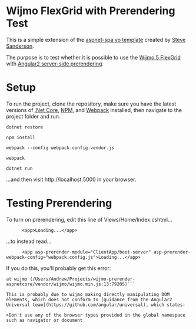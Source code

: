 # Wijmo FlexGrid with Prerendering Test

This is a simple extension of the [aspnet-spa yo template](http://blog.stevensanderson.com/2016/05/02/angular2-react-knockout-apps-on-aspnet-core/) created by [Steve Sanderson](https://github.com/SteveSandersonMS).

The purpose is to test whether it is possible to use the [Wijmo 5 FlexGrid](http://demos.wijmo.com/5/Angular2/FlexGridIntro/FlexGridIntro/) with [Angular2 server-side prerendering](https://github.com/angular/universal).

# Setup

To run the project, clone the repository, make sure you have the latest versions of [.Net Core](https://www.microsoft.com/net/core), [NPM](https://nodejs.org/en/download/), and [Webpack](https://webpack.github.io/docs/installation.html) installed, then navigate to the project folder and run.

```dotnet restore```

```npm install```

```webpack --config webpack.config.vendor.js```

```webpack ```

```dotnet run```

...and then visit http://localhost:5000 in your browser.

# Testing Prerendering

To turn on prerendering, edit this line of Views/Home/Index.cshtml...

          <app>Loading...</app>

...to instead read...

          <app asp-prerender-module="ClientApp/boot-server" asp-prerender-webpack-config="webpack.config.js">Loading...</app>

If you do this, you'll probably get this error:

```Exception: Call to Node module failed with error: ReferenceError: navigator is not defined
at wijmo (/Users/Andrew/Projects/wijmo-prerender-aspnetcore/vendor/wijmo/wijmo.min.js:13:79205)```

This is probably due to wijmo making directly manipulating DOM elements, which does not conform to [guidance from the Angular2 Universal team](https://github.com/angular/universal), which states:

>Don't use any of the browser types provided in the global namespace such as navigator or document
